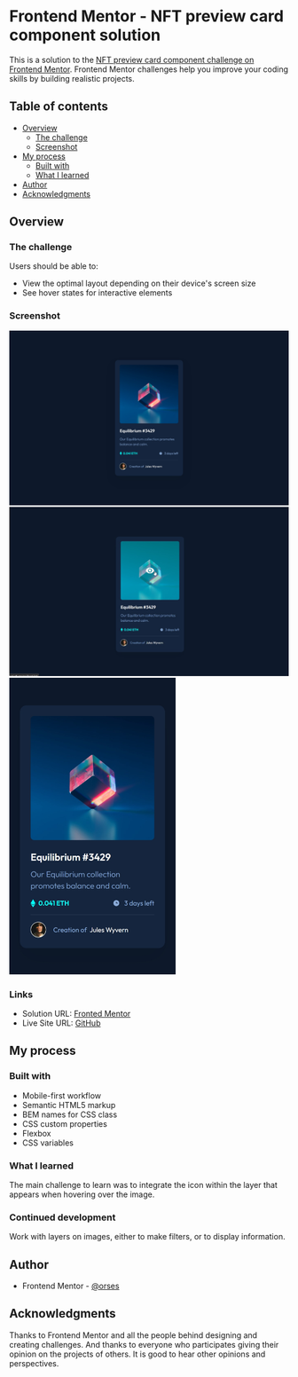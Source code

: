 # Frontend Mentor - NFT preview card component solution

This is a solution to the [NFT preview card component challenge on Frontend Mentor](https://www.frontendmentor.io/challenges/nft-preview-card-component-SbdUL_w0U). Frontend Mentor challenges help you improve your coding skills by building realistic projects.

## Table of contents

- [Overview](#overview)
  - [The challenge](#the-challenge)
  - [Screenshot](#screenshot)
- [My process](#my-process)
  - [Built with](#built-with)
  - [What I learned](#what-i-learned)
- [Author](#author)
- [Acknowledgments](#acknowledgments)

## Overview

### The challenge

Users should be able to:

- View the optimal layout depending on their device's screen size
- See hover states for interactive elements

### Screenshot

<img src="./data/screenshot_desktop.jpg" width="600">
<img src="./data/screenshot_desktop_active.jpg" width="600">
<img src="./data/screenshot_mobile_375.jpg" width="300">

### Links

- Solution URL: [Fronted Mentor](https://www.frontendmentor.io/solutions/card-with-flexbox-bem-YPltW-3JHO)
- Live Site URL: [GitHub](https://orses.github.io/html-css/card_nft_preview/)

## My process

### Built with

- Mobile-first workflow
- Semantic HTML5 markup
- BEM names for CSS class
- CSS custom properties
- Flexbox
- CSS variables

### What I learned

The main challenge to learn was to integrate the icon within the layer that appears when hovering over the image.

### Continued development

Work with layers on images, either to make filters, or to display information.

## Author

- Frontend Mentor - [@orses](https://www.frontendmentor.io/profile/orses)

## Acknowledgments

Thanks to Frontend Mentor and all the people behind designing and creating challenges.
And thanks to everyone who participates giving their opinion on the projects of others. It is good to hear other opinions and perspectives.
